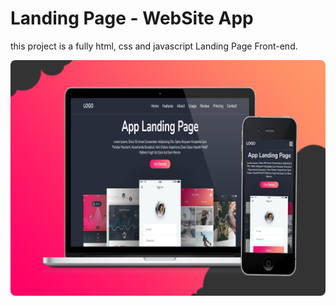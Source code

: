 # Landing Page - WebSite App

this project is a fully html, css and javascript Landing Page Front-end.


 <img src="assents/images/Banner-WebSIteApp.jpg" style="border-radius:.5rem; ">

#




